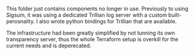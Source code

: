 This folder just contains components no longer in use. Previously to using Sigsum, it was using a dedicated Trillian log server with a custom built-perosnality. I also wrote python bindings for Trillian that are available.

The infrastructure had been greatly simplified by not tunning its own transparency server, thus the whole Terraform setup is overkill for the current needs and is deperecated.
